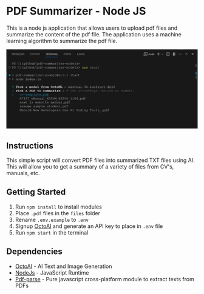 # PDF Summarizer - Node JS 
This is a node js application that allows users to upload pdf files and summarize the content of the pdf file. The application uses a machine learning algorithm to summarize the pdf file.

<img src="preview.jpg"  />

## Instructions
This simple script will convert PDF files into summarized TXT files using AI. This will allow you to get a summary of a variety of files from CV's, manuals, etc.

## Getting Started
1. Run `npm install` to install modules
2. Place `.pdf` files in the `files` folder
3. Rename `.env.example` to `.env`
4. Signup [OctoAI](https://octo.ai/) and generate an API key to place in `.env` file
5. Run `npm start` in the terminal

## Dependencies
- [OctoAI](https://octo.ai/) - AI Text and Image Generation
- [NodeJs](https://nodejs.org/en/) - JavaScript Runtime
- [Pdf-parse](#) - Pure javascript cross-platform module to extract texts from PDFs
